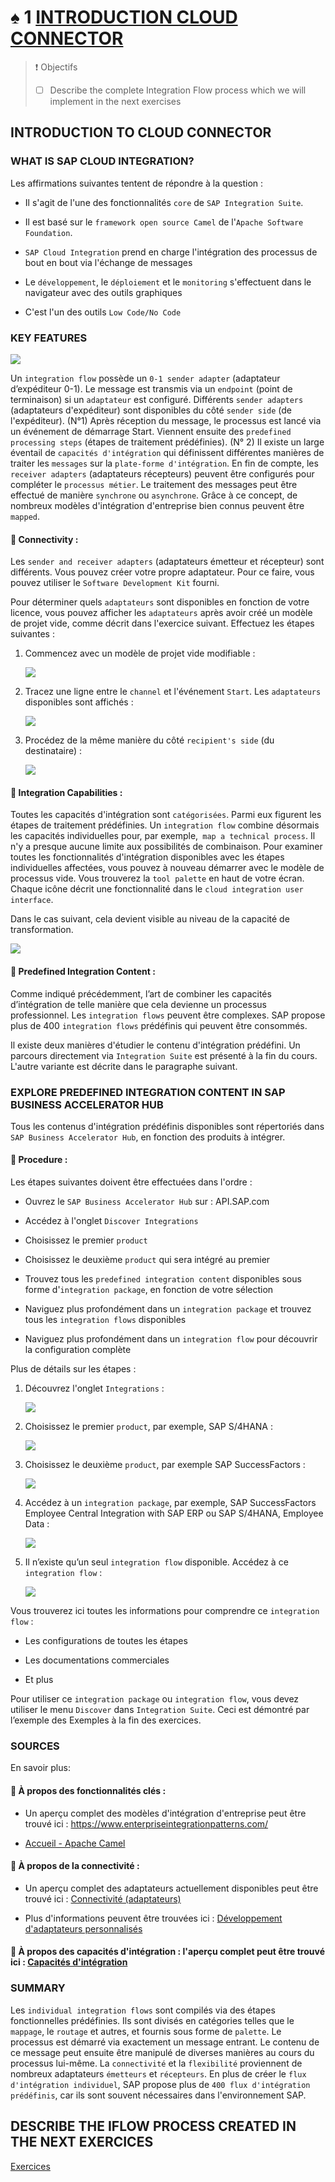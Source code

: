 # ♠ 1 [INTRODUCTION CLOUD CONNECTOR](https://learning.sap.com/learning-journeys/developing-with-sap-integration-suite/introducing-cloud-integration_b3692797-cbf6-44ac-9b05-20b77411fa96)

> :exclamation: Objectifs
>
> - [ ] Describe the complete Integration Flow process which we will implement in the next exercises

## INTRODUCTION TO CLOUD CONNECTOR

### WHAT IS SAP CLOUD INTEGRATION?

Les affirmations suivantes tentent de répondre à la question :

- Il s'agit de l'une des fonctionnalités `core` de `SAP Integration Suite`.

- Il est basé sur le `framework open source Camel` de l'`Apache Software Foundation`.

- `SAP Cloud Integration` prend en charge l'intégration des processus de bout en bout via l'échange de messages

- Le `développement`, le `déploiement` et le `monitoring` s'effectuent dans le navigateur avec des outils graphiques

- C'est l'un des outils `Low Code/No Code`

### KEY FEATURES

![](./RESSOURCES/CLD900_20_U4L1_001_scr.png)

Un `integration flow` possède un `0-1 sender adapter` (adaptateur d’expéditeur 0-1). Le message est transmis via un `endpoint` (point de terminaison) si un `adaptateur` est configuré. Différents `sender adapters` (adaptateurs d'expéditeur) sont disponibles du côté `sender side` (de l'expéditeur). (N°1) Après réception du message, le processus est lancé via un événement de démarrage Start. Viennent ensuite des `predefined processing steps` (étapes de traitement prédéfinies). (N° 2) Il existe un large éventail de `capacités d'intégration` qui définissent différentes manières de traiter les `messages` sur la `plate-forme d'intégration`. En fin de compte, les `receiver adapters` (adaptateurs récepteurs) peuvent être configurés pour compléter le `processus métier`. Le traitement des messages peut être effectué de manière `synchrone` ou `asynchrone`. Grâce à ce concept, de nombreux modèles d'intégration d'entreprise bien connus peuvent être `mapped`.

#### :small_red_triangle_down: Connectivity :

Les `sender and receiver adapters` (adaptateurs émetteur et récepteur) sont différents. Vous pouvez créer votre propre adaptateur. Pour ce faire, vous pouvez utiliser le `Software Development Kit` fourni.

Pour déterminer quels `adaptateurs` sont disponibles en fonction de votre licence, vous pouvez afficher les `adaptateurs` après avoir créé un modèle de projet vide, comme décrit dans l'exercice suivant. Effectuez les étapes suivantes :

1. Commencez avec un modèle de projet vide modifiable :

   ![](./RESSOURCES/CLD900_20_U4L1_002_scr.png)

2. Tracez une ligne entre le `channel` et l'événement `Start`. Les `adaptateurs` disponibles sont affichés :

   ![](./RESSOURCES/CLD900_20_U4L1_003_scr.png)

3. Procédez de la même manière du côté `recipient's side` (du destinataire) :

   ![](./RESSOURCES/CLD900_20_U4L1_004_scr.png)

#### :small_red_triangle_down: Integration Capabilities :

Toutes les capacités d'intégration sont `catégorisées`. Parmi eux figurent les étapes de traitement prédéfinies. Un `integration flow` combine désormais les capacités individuelles pour, par exemple,` map a technical process`. Il n'y a presque aucune limite aux possibilités de combinaison. Pour examiner toutes les fonctionnalités d'intégration disponibles avec les étapes individuelles affectées, vous pouvez à nouveau démarrer avec le modèle de processus vide. Vous trouverez la `tool palette` en haut de votre écran. Chaque icône décrit une fonctionnalité dans le `cloud integration user interface`.

Dans le cas suivant, cela devient visible au niveau de la capacité de transformation.

![](./RESSOURCES/CLD900_20_U4L1_005_scr.png)

#### :small_red_triangle_down: Predefined Integration Content :

Comme indiqué précédemment, l’art de combiner les capacités d’intégration de telle manière que cela devienne un processus professionnel. Les `integration flows` peuvent être complexes. SAP propose plus de 400 `integration flows` prédéfinis qui peuvent être consommés.

Il existe deux manières d'étudier le contenu d'intégration prédéfini. Un parcours directement via `Integration Suite` est présenté à la fin du cours. L'autre variante est décrite dans le paragraphe suivant.

### EXPLORE PREDEFINED INTEGRATION CONTENT IN SAP BUSINESS ACCELERATOR HUB

Tous les contenus d'intégration prédéfinis disponibles sont répertoriés dans `SAP Business Accelerator Hub`, en fonction des produits à intégrer.

#### :small_red_triangle_down: Procedure :

Les étapes suivantes doivent être effectuées dans l'ordre :

- Ouvrez le `SAP Business Accelerator Hub` sur : API.SAP.com

- Accédez à l'onglet `Discover Integrations`

- Choisissez le premier `product`

- Choisissez le deuxième `product` qui sera intégré au premier

- Trouvez tous les `predefined integration content` disponibles sous forme d'`integration package`, en fonction de votre sélection

- Naviguez plus profondément dans un `integration package` et trouvez tous les `integration flows` disponibles

- Naviguez plus profondément dans un `integration flow` pour découvrir la configuration complète

Plus de détails sur les étapes :

1. Découvrez l'onglet `Integrations` :

   ![](./RESSOURCES/CLD900_20_U4L1_006_scr.png)

2. Choisissez le premier `product`, par exemple, SAP S/4HANA :

   ![](./RESSOURCES/CLD900_20_U4L1_007_scr.png)

3. Choisissez le deuxième `product`, par exemple SAP SuccessFactors :

   ![](./RESSOURCES/CLD900_20_U4L1_008_scr.png)

4. Accédez à un `integration package`, par exemple, SAP SuccessFactors Employee Central Integration with SAP ERP ou SAP S/4HANA, Employee Data :

   ![](./RESSOURCES/CLD900_20_U4L1_009_scr.png)

5. Il n’existe qu’un seul `integration flow` disponible. Accédez à ce `integration flow` :

   ![](./RESSOURCES/CLD900_20_U4L1_010_scr.png)

Vous trouverez ici toutes les informations pour comprendre ce `integration flow` :

- Les configurations de toutes les étapes

- Les documentations commerciales

- Et plus

Pour utiliser ce `integration package` ou `integration flow`, vous devez utiliser le menu `Discover` dans `Integration Suite`. Ceci est démontré par l’exemple des Exemples à la fin des exercices.

### SOURCES

En savoir plus:

#### :small_red_triangle_down: À propos des fonctionnalités clés :

- Un aperçu complet des modèles d'intégration d'entreprise peut être trouvé ici : https://www.enterpriseintegrationpatterns.com/

- [Accueil - Apache Camel](https://camel.apache.org/)

#### :small_red_triangle_down: À propos de la connectivité :

- Un aperçu complet des adaptateurs actuellement disponibles peut être trouvé ici : [Connectivité (adaptateurs)](https://help.sap.com/docs/CLOUD_INTEGRATION/368c481cd6954bdfa5d0435479fd4eaf/55325f2a722c4f67bb7752b369b09ff8.html?locale=en-US)

- Plus d'informations peuvent être trouvées ici : [Développement d'adaptateurs personnalisés](https://help.sap.com/docs/CLOUD_INTEGRATION/368c481cd6954bdfa5d0435479fd4eaf/7392cc44de7c4450a65b8cd8f1042420.html?locale=en-US)

#### :small_red_triangle_down: À propos des capacités d'intégration : l'aperçu complet peut être trouvé ici : [Capacités d'intégration](https://help.sap.com/docs/CLOUD_INTEGRATION/368c481cd6954bdfa5d0435479fd4eaf/e32cedef6e8c4af5816c446541c7f527.html?locale=en-US)

### SUMMARY

Les `individual integration flows` sont compilés via des étapes fonctionnelles prédéfinies. Ils sont divisés en catégories telles que le `mappage`, le `routage` et autres, et fournis sous forme de `palette`. Le processus est démarré via exactement un message entrant. Le contenu de ce message peut ensuite être manipulé de diverses manières au cours du processus lui-même. La `connectivité` et la `flexibilité` proviennent de nombreux adaptateurs `émetteurs` et `récepteurs`. En plus de créer le `flux d'intégration individuel`, SAP propose plus de `400 flux d'intégration prédéfinis`, car ils sont souvent nécessaires dans l'environnement SAP.

## DESCRIBE THE IFLOW PROCESS CREATED IN THE NEXT EXERCICES

[Exercices](https://learning.sap.com/learning-journeys/developing-with-sap-integration-suite/introducing-cloud-integration_b3692797-cbf6-44ac-9b05-20b77411fa96)
